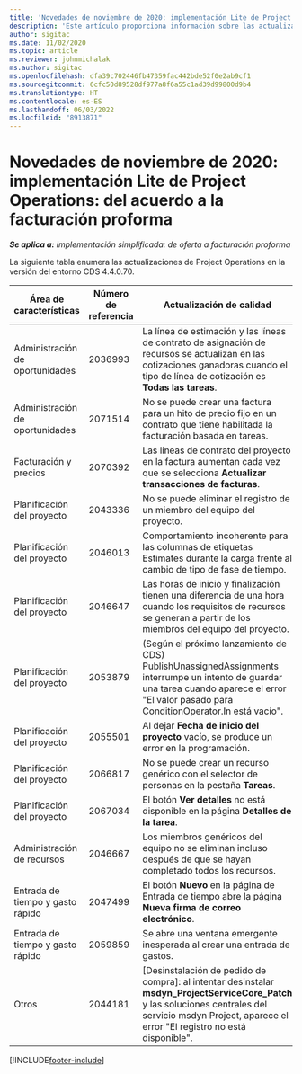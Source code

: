 ```yaml
---
title: 'Novedades de noviembre de 2020: implementación Lite de Project Operations: del acuerdo a la facturación proforma'
description: 'Este artículo proporciona información sobre las actualizaciones de calidad disponibles en la versión de noviembre de 2020 de la implementación de Project Operations Lite: del acuerdo a la facturación proforma.'
author: sigitac
ms.date: 11/02/2020
ms.topic: article
ms.reviewer: johnmichalak
ms.author: sigitac
ms.openlocfilehash: dfa39c702446fb47359fac442bde52f0e2ab9cf1
ms.sourcegitcommit: 6cfc50d89528df977a8f6a55c1ad39d99800d9b4
ms.translationtype: HT
ms.contentlocale: es-ES
ms.lasthandoff: 06/03/2022
ms.locfileid: "8913871"
---
```

# <a name="whats-new-november-2020---project-operations-lite-deployment---deal-to-proforma-invoicing"></a>Novedades de noviembre de 2020: implementación Lite de Project Operations: del acuerdo a la facturación proforma

_**Se aplica a:** implementación simplificada: de oferta a facturación proforma_

La siguiente tabla enumera las actualizaciones de Project Operations en la versión del entorno CDS 4.4.0.70.

| Área de características                 | Número de referencia | Actualización de calidad                                                                                                                                                                    |
|------------------------------|------------------|-----------------------------------------------------------------------------------------------------------------------------------------------------------------------------------|
|   Administración de oportunidades       | 2036993          | La línea de estimación y las líneas de contrato de asignación de recursos se actualizan en las cotizaciones ganadoras cuando el tipo de línea de cotización es **Todas las tareas**.                                                 |
|   Administración de oportunidades       | 2071514          | No se puede crear una factura para un hito de precio fijo en un contrato que tiene habilitada la facturación basada en tareas.                                                                          |
| Facturación y precios          | 2070392          | Las líneas de contrato del proyecto en la factura aumentan cada vez que se selecciona **Actualizar transacciones de facturas**.                                                                       |
| Planificación del proyecto             | 2043336          | No se puede eliminar el registro de un miembro del equipo del proyecto.                                                                                                                                    |
| Planificación del proyecto             | 2046013          | Comportamiento incoherente para las columnas de etiquetas Estimates durante la carga frente al cambio de tipo de fase de tiempo.                                                                                   |
| Planificación del proyecto             | 2046647          | Las horas de inicio y finalización tienen una diferencia de una hora cuando los requisitos de recursos se generan a partir de los miembros del equipo del proyecto.                                                                      |
| Planificación del proyecto             | 2053879          | (Según el próximo lanzamiento de CDS) PublishUnassignedAssignments interrumpe un intento de guardar una tarea cuando aparece el error "El valor pasado para ConditionOperator.In está vacío". |
| Planificación del proyecto             | 2055501          | Al dejar **Fecha de inicio del proyecto** vacío, se produce un error en la programación.                                                                                                      |
| Planificación del proyecto             | 2066817          | No se puede crear un recurso genérico con el selector de personas en la pestaña **Tareas**.                                                                                               |
| Planificación del proyecto             | 2067034          | El botón **Ver detalles** no está disponible en la página **Detalles de la tarea**.                                                                                                         |
| Administración de recursos          | 2046667          | Los miembros genéricos del equipo no se eliminan incluso después de que se hayan completado todos los recursos.                                                                                                     |
| Entrada de tiempo y gasto rápido | 2047499          | El botón **Nuevo** en la página de Entrada de tiempo abre la página **Nueva firma de correo electrónico**.                                                                                               |
| Entrada de tiempo y gasto rápido | 2059859          | Se abre una ventana emergente inesperada al crear una entrada de gastos.                                                                                                                         |
| Otros                        | 2044181          | [Desinstalación de pedido de compra]: al intentar desinstalar **msdyn_ProjectServiceCore_Patch** y las soluciones centrales del servicio msdyn Project, aparece el error "El registro no está disponible".        |


[!INCLUDE[footer-include](../../includes/footer-banner.md)]